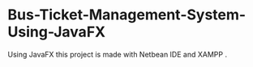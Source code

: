 # Bus-Ticket-Management-System-Using-JavaFX
Using JavaFX this project is made with Netbean IDE and XAMPP .
